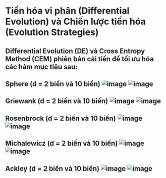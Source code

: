 # Tiến hóa vi phân (Differential Evolution) và Chiến lược tiến hóa (Evolution Strategies)
Differential Evolution (DE) và Cross Entropy Method (CEM) phiên bản cải tiến để tối ưu hóa các hàm mục tiêu sau:
-
Sphere (d = 2 biến và 10 biến)
![image](https://github.com/ptt2510/DE_CEM/assets/130917808/20d074ae-1796-471a-b8a2-b5076553d6ab)
![image](https://github.com/ptt2510/DE_CEM/assets/130917808/3d7c4191-7b6d-4ff8-b830-b798229e97d0)
-
Griewank (d = 2 biến và 10 biến)
![image](https://github.com/ptt2510/DE_CEM/assets/130917808/d9522d39-3741-4de3-bf77-5ec3b2421c8d)
![image](https://github.com/ptt2510/DE_CEM/assets/130917808/dde80c36-7cc2-47a8-92cf-a2a4e89040f2)
-
Rosenbrock (d = 2 biến và 10 biến)
![image](https://github.com/ptt2510/DE_CEM/assets/130917808/daa27a99-0dd4-46aa-af0b-519a1b6de21e)
![image](https://github.com/ptt2510/DE_CEM/assets/130917808/82560904-c4e5-41e8-b59a-cfd1e0068273)
-
Michalewicz (d = 2 biến và 10 biến)
![image](https://github.com/ptt2510/DE_CEM/assets/130917808/b44880b2-3722-4fc1-884a-d95542f1e984)
![image](https://github.com/ptt2510/DE_CEM/assets/130917808/7101fe85-1af6-4c86-b0f5-4ee4720df7b4)
-
Ackley (d = 2 biến và 10 biến)
![image](https://github.com/ptt2510/DE_CEM/assets/130917808/47c3aaff-9298-4c8b-b49e-980a45f8f74e)
![image](https://github.com/ptt2510/DE_CEM/assets/130917808/8f42255f-28d5-4250-9a45-c72b9f524ead)
-
